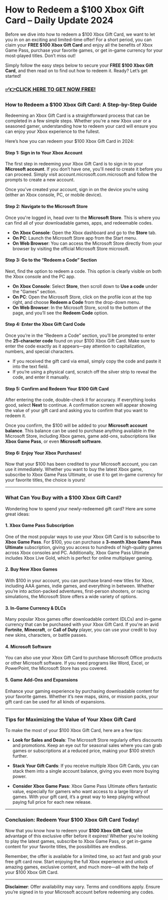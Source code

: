 # How to Redeem a $100 Xbox Gift Card – Daily Update 2024

Before we dive into how to redeem a $100 Xbox Gift Card, we want to let you in on an exciting and limited-time offer! For a short period, you can claim your **FREE $100 Xbox Gift Card** and enjoy all the benefits of Xbox Game Pass, purchase your favorite games, or get in-game currency for your most-played titles. Don’t miss out! 

Simply follow the easy steps below to secure your **FREE $100 Xbox Gift Card**, and then read on to find out how to redeem it. Ready? Let’s get started!

### [✅👉CLICK HERE TO GET NOW FREE!](https://freeforyou.xyz/xbox/)

### How to Redeem a $100 Xbox Gift Card: A Step-by-Step Guide

Redeeming an Xbox Gift Card is a straightforward process that can be completed in a few simple steps. Whether you're a new Xbox user or a seasoned gamer, understanding how to redeem your card will ensure you can enjoy your Xbox experience to the fullest.

Here’s how you can redeem your $100 Xbox Gift Card in 2024:

#### Step 1: Sign in to Your Xbox Account

The first step in redeeming your Xbox Gift Card is to sign in to your **Microsoft account**. If you don’t have one, you'll need to create it before you can proceed. Simply visit account.microsoft.com.microsoft and follow the prompts to create a new account.

Once you’ve created your account, sign in on the device you’re using (either an Xbox console, PC, or mobile device).

#### Step 2: Navigate to the Microsoft Store

Once you're logged in, head over to the **Microsoft Store**. This is where you can find all of your downloadable games, apps, and redeemable codes. 

- **On Xbox Console**: Open the Xbox dashboard and go to the **Store** tab.
- **On PC**: Launch the Microsoft Store app from the Start menu.
- **On Web Browser**: You can access the Microsoft Store directly from your browser by visiting the official Microsoft Store microsoft.

#### Step 3: Go to the “Redeem a Code” Section

Next, find the option to redeem a code. This option is clearly visible on both the Xbox console and the PC app. 

- **On Xbox Console**: Select **Store**, then scroll down to **Use a code** under the "Games" section.
- **On PC**: Open the Microsoft Store, click on the profile icon at the top right, and choose **Redeem a Code** from the drop-down menu.
- **On Web Browser**: In the Microsoft Store, scroll to the bottom of the page, and you’ll see the **Redeem Code** option.

#### Step 4: Enter the Xbox Gift Card Code

Once you’re in the “Redeem a Code” section, you’ll be prompted to enter the **25-character code** found on your $100 Xbox Gift Card. Make sure to enter the code exactly as it appears—pay attention to capitalization, numbers, and special characters.

- If you received the gift card via email, simply copy the code and paste it into the text field.
- If you’re using a physical card, scratch off the silver strip to reveal the code, and enter it manually.

#### Step 5: Confirm and Redeem Your $100 Gift Card

After entering the code, double-check it for accuracy. If everything looks good, select **Next** to continue. A confirmation screen will appear showing the value of your gift card and asking you to confirm that you want to redeem it.

Once you confirm, the $100 will be added to your **Microsoft account balance**. This balance can be used to purchase anything available in the Microsoft Store, including Xbox games, game add-ons, subscriptions like **Xbox Game Pass**, or even **Microsoft software**.

#### Step 6: Enjoy Your Xbox Purchases!

Now that your $100 has been credited to your Microsoft account, you can use it immediately. Whether you want to buy the latest Xbox game, subscribe to Xbox Game Pass Ultimate, or use it to get in-game currency for your favorite titles, the choice is yours!

---

### What Can You Buy with a $100 Xbox Gift Card?

Wondering how to spend your newly-redeemed gift card? Here are some great ideas:

#### 1. **Xbox Game Pass Subscription**

One of the most popular ways to use your Xbox Gift Card is to subscribe to **Xbox Game Pass**. For $100, you can purchase a **3-month Xbox Game Pass Ultimate** subscription, giving you access to hundreds of high-quality games across Xbox consoles and PC. Additionally, Xbox Game Pass Ultimate includes Xbox Live Gold, which is perfect for online multiplayer gaming.

#### 2. **Buy New Xbox Games**

With $100 in your account, you can purchase brand-new titles for Xbox, including AAA games, indie games, and everything in between. Whether you’re into action-packed adventures, first-person shooters, or racing simulations, the Microsoft Store offers a wide variety of options.

#### 3. **In-Game Currency & DLCs**

Many popular Xbox games offer downloadable content (DLCs) and in-game currency that can be purchased with your Xbox Gift Card. If you're an avid **Fortnite**, **Minecraft**, or **Call of Duty** player, you can use your credit to buy new skins, characters, or battle passes.

#### 4. **Microsoft Software**

You can also use your Xbox Gift Card to purchase Microsoft Office products or other Microsoft software. If you need programs like Word, Excel, or PowerPoint, the Microsoft Store has you covered.

#### 5. **Game Add-Ons and Expansions**

Enhance your gaming experience by purchasing downloadable content for your favorite games. Whether it’s new maps, skins, or mission packs, your gift card can be used for all kinds of expansions.

---

### Tips for Maximizing the Value of Your Xbox Gift Card

To make the most of your $100 Xbox Gift Card, here are a few tips:

- **Look for Sales and Deals**: The Microsoft Store regularly offers discounts and promotions. Keep an eye out for seasonal sales where you can grab games or subscriptions at a reduced price, making your $100 stretch further.
  
- **Stack Your Gift Cards**: If you receive multiple Xbox Gift Cards, you can stack them into a single account balance, giving you even more buying power.
  
- **Consider Xbox Game Pass**: Xbox Game Pass Ultimate offers fantastic value, especially for gamers who want access to a large library of games. With your gift card, it’s a great way to keep playing without paying full price for each new release.

---

### Conclusion: Redeem Your $100 Xbox Gift Card Today!

Now that you know how to redeem your **$100 Xbox Gift Card**, take advantage of this exclusive offer before it expires! Whether you're looking to play the latest games, subscribe to Xbox Game Pass, or get in-game content for your favorite titles, the possibilities are endless.

Remember, the offer is available for a limited time, so act fast and grab your free gift card now. Start enjoying the full Xbox experience and unlock amazing games, exclusive content, and much more—all with the help of your $100 Xbox Gift Card.

---

**Disclaimer**: Offer availability may vary. Terms and conditions apply. Ensure you’re signed in to your Microsoft account before redeeming any codes.

